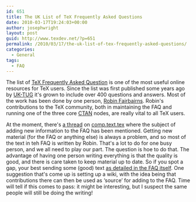 ```yaml
---
id: 651
title: The UK List of TeX Frequently Asked Questions
date: 2010-03-17T19:24:03+00:00
author: josephwright
layout: post
guid: http://www.texdev.net/?p=651
permalink: /2010/03/17/the-uk-list-of-tex-frequently-asked-questions/
categories:
  - General
tags:
  - FAQ
---
```

The list of [TeX Frequently Asked Question](http://www.tex.ac.uk/cgi-bin/texfaq2html?introduction=yes) is one of the most useful online resources for TeX users. Since the list was first published some years ago by [UK-TUG](http://uk.tug.org/) it's grown to include over 400 questions and answers. Most of the work has been done by one person, [Robin Fairbairns](http://www.cl.cam.ac.uk/~rf10/). Robin's contributions to the TeX community, both in maintaining the FAQ and running one of the three core [CTAN](https://www.ctan.org) nodes, are really vital to all TeX users.

At the moment, there's [a thread](http://groups.google.com/group/comp.text.tex/browse_frm/thread/923bd11fef14bc0c) on [comp.text.tex](http://groups.google.com/group/comp.text.tex/topics) where the subject of adding new information to the FAQ has been mentioned. Getting new material (for the FAQ or anything else) is always a problem, and so most of the text in teh FAQ is written by Robin. That's a lot to do for one busy person, and we all need to play our part. The question is hoe to do that. The advantage of having one person writing everything is that the quality is good, and there is care taken to keep material up to date. So if you spot a gap, your best sending some (good) text [as detailed in the FAQ itself](http://www.tex.ac.uk/cgi-bin/texfaq2html?label=noans+newans). One suggestion that's come up is setting up a wiki, with the idea being that contributions there can then be used as ‘source’ for adding to the FAQ. Time will tell if this comes to pass: it might be interesting, but I suspect the same people will still be doing the writing!
